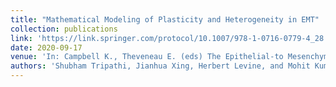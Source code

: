 ```yaml
---
title: "Mathematical Modeling of Plasticity and Heterogeneity in EMT"
collection: publications
link: 'https://link.springer.com/protocol/10.1007/978-1-0716-0779-4_28'
date: 2020-09-17
venue: 'In: Campbell K., Theveneau E. (eds) The Epithelial-to Mesenchymal Transition. Methods in Molecular Biology, vol 2179. Humana, New York, NY.'
authors: 'Shubham Tripathi, Jianhua Xing, Herbert Levine, and Mohit Kumar Jolly'
---
```

